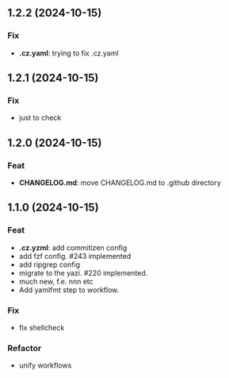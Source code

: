 ## 1.2.2 (2024-10-15)

### Fix

- **.cz.yaml**: trying to fix .cz.yaml

## 1.2.1 (2024-10-15)

### Fix

- just to check

## 1.2.0 (2024-10-15)

### Feat

- **CHANGELOG.md**: move CHANGELOG.md to .github directory

## 1.1.0 (2024-10-15)

### Feat

- **.cz.yzml**: add commitizen config
- add fzf config. #243 implemented
- add ripgrep config
- migrate to the yazi. #220 implemented.
- much new, f.e. nnn etc
- Add yamlfmt step to workflow.

### Fix

- fix shellcheck

### Refactor

- unify workflows
